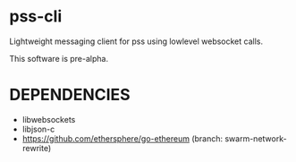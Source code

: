 # pss-cli

Lightweight messaging client for pss using lowlevel websocket calls.

This software is pre-alpha.

# DEPENDENCIES

* libwebsockets
* libjson-c
* https://github.com/ethersphere/go-ethereum (branch: swarm-network-rewrite)
